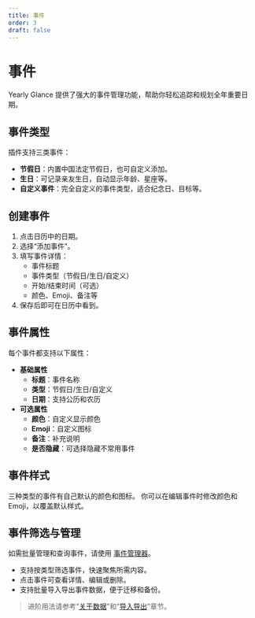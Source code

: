 ```yaml
---
title: 事件
order: 3
draft: false
---
```


# 事件

Yearly Glance 提供了强大的事件管理功能，帮助你轻松追踪和规划全年重要日期。

## 事件类型

插件支持三类事件：

- **节假日**：内置中国法定节假日，也可自定义添加。
- **生日**：可记录亲友生日，自动显示年龄、星座等。
- **自定义事件**：完全自定义的事件类型，适合纪念日、目标等。

## 创建事件

1. 点击日历中的日期。
2. 选择“添加事件”。
3. 填写事件详情：
   - 事件标题
   - 事件类型（节假日/生日/自定义）
   - 开始/结束时间（可选）
   - 颜色、Emoji、备注等
4. 保存后即可在日历中看到。

## 事件属性

每个事件都支持以下属性：

- **基础属性**
   - **标题**：事件名称
   - **类型**：节假日/生日/自定义
   - **日期**：支持公历和农历
- **可选属性**
   - **颜色**：自定义显示颜色
   - **Emoji**：自定义图标
   - **备注**：补充说明
   - **是否隐藏**：可选择隐藏不常用事件

## 事件样式

三种类型的事件有自己默认的颜色和图标。
你可以在编辑事件时修改颜色和 Emoji，以覆盖默认样式。

## 事件筛选与管理

如需批量管理和查询事件，请使用 [事件管理器](/obsidian-yearly-glance/guide/event-manager)。

- 支持按类型筛选事件，快速聚焦所需内容。
- 点击事件可查看详情、编辑或删除。
- 支持批量导入导出事件数据，便于迁移和备份。


> 进阶用法请参考“[关于数据](/obsidian-yearly-glance/advanced-usage/data)”和“[导入导出](/obsidian-yearly-glance/advanced-usage/import-export)”章节。
